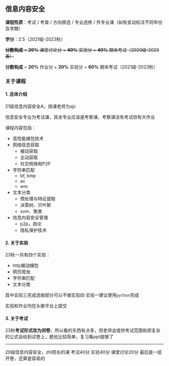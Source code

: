 ## 信息内容安全

**课程性质**：考试 / 考查 / 方向限选 / 专业选修 / 外专业课（如有变动标注不同年份及学期）

**学分**：2.5（2021级-2023秋）

~~**分数构成** = **20%** 课堂讨论分 + **40%** 实验分 + **40%** 期末考试（2020级-2023春）~~

**分数构成** = **20%** 作业分 + **20%** 实验分 + **60%** 期末考试（2021级-2023秋）



### 关于课程

#### 1. 总体介绍

21级信息内容安全A，授课老师为sjc

信息安全专业为考试课，其余专业应该是考察课，考察课没有考试但有大作业

课程内容包括：

- 高性能捕包技术
- 网络信息获取
    - 被动获取
    - 主动获取
    - 社交网络和P2P
- 字符串匹配
    - bf, kmp
    - ac
    - wm
- 文本分类
    - 预处理与特征提取
    - 决策树、贝叶斯
    - svm、聚类
- 信息内容安全管理
    - p2p，舆论
    - 隐私保护技术


#### 2. 关于实验

23秋一共有四个实验：

- http被动捕包
- 网页爬虫
- 字符串匹配
- 文本分类

其中实验三完成选做部分可以不做实验四
实验一建议使用`python`完成

实验和作业均在头歌平台上提交


#### 3. 关于考试

23秋**考试形式改为闭卷**，所以看的东西有点多，但老师会提供考试范围和把复杂的公式会给到试卷上，题也比较简单，复习看ppt就够了

---

20级信息内容安全，zhl院长的课
考试40分
实验40分
课堂讨论20分
最后是一纸开卷，还算是容易的
